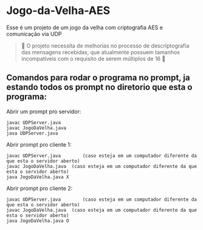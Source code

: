 # Jogo-da-Velha-AES

Esse é um projeto de um jogo da velha  com criptografia AES e comunicação via UDP

> :construction: O projeto necessita de melhorias no processo de descriptografia das mensagens recebidas, que atualmente possuem tamanhos incompatíveis com o requisito de serem múltiplos de 16 :construction:

## Comandos para rodar o programa no prompt, ja estando todos os prompt no diretorio que esta o programa:

Abrir um prompt pro servidor: 
```
javac UDPServer.java 
javac JogoDaVelha.java 
java UDPServer.java
```
Abrir prompt pro cliente 1:
```
javac UDPServer.java		(caso esteja em um computador diferente da que esta o servidor aberto)
javac JogoDaVelha.java 	(caso esteja em um computador diferente da que esta o servidor aberto)
java JogoDaVelha.java X
```
Abrir prompt pro cliente 2: 
```
javac UDPServer.java		(caso esteja em um computador diferente da que esta o servidor aberto)
javac JogoDaVelha.java 	(caso esteja em um computador diferente da que esta o servidor aberto)
java JogoDaVelha.java O
```
